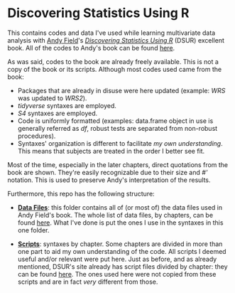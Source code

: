 # Discovering Statistics Using R

This contains codes and data I've used while learning multivariate data analysis
with 
<a href="https://scholar.google.co.uk/citations?user=0Iy7PFYAAAAJ&hl=en" target="_blank">Andy Field</a>'s
<a href="https://studysites.sagepub.com/dsur/study/default.htm" target= "_blank">*Discovering Statistics Using R*</a>
(DSUR)
excellent book. All of the codes to Andy's book can be found
<a href="https://studysites.sagepub.com/dsur/study/scriptfi.htm" target="_blank">here</a>.

As was said, codes to the book are already freely available.
This is not a copy of the book or its scripts. Although most codes used 
came from the book:

* Packages that are already in disuse were here updated (example: *WRS* was
updated to *WRS2*).
* *tidyverse* syntaxes are employed.
* *S4* syntaxes are employed.
* Code is uniformly formatted (examples: data.frame object in use is generally
referred as *df*, robust tests are separated from non-robust procedures).
* Syntaxes' organization is different to facilitate *my own understanding*.
This means that subjects are treated in the order I better see fit.

Most of the time, especially in the later chapters, direct quotations from the
book are shown. They're easily recognizable due to their size and *#'* notation.
This is used to preserve Andy's interpretation of the results.

Furthermore, this repo has the following structure:

* <a href="http://github.com/GabrielReisR/dsur_exercises/tree/master/Data%20Files/" target="_blank">**Data Files**</a>:
this folder contains all of (or most of) the data files used in Andy Field's book.
The whole list of data files, by chapters, can be found
<a href="https://studysites.sagepub.com/dsur/study/articles.htm" target="_blank">here</a>.
What I've done is put the ones I use in the syntaxes in this one folder.

* <a href="http://github.com/GabrielReisR/dsur_exercises/tree/master/Scripts/" target="_blank">**Scripts**</a>:
syntaxes by chapter. Some chapters are divided in more than one part to aid my
own understanding of the code. All scripts I deemed useful and/or relevant were
put here. Just as before, and as already mentioned, DSUR's site already has
script files divided by chapter: they can be found
<a href="https://studysites.sagepub.com/dsur/study/scriptfi.htm" target="_blank">here</a>.
The ones used here were not copied from these scripts and are in fact *very* 
different from those.
